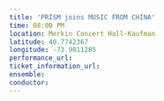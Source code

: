 ```yaml
---
title: 'PRISM joins MUSIC FROM CHINA'
time: 08:00 PM
location: Merkin Concert Hall-Kaufman
latitude: 40.7742367
longitude: -73.9811285
performance_url: 
ticket_information_url: 
ensemble: 
conductor: 
---
```


